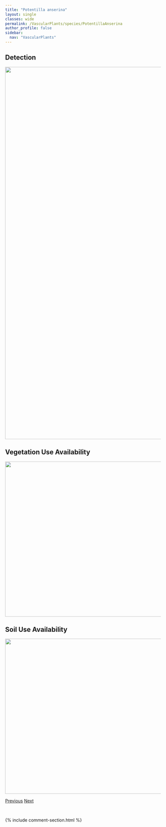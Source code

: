 ```yaml
---
title: "Potentilla anserina"
layout: single
classes: wide
permalink: /VascularPlants/species/PotentillaAnserina
author_profile: false
sidebar:
  nav: "VascularPlants"
---
```


<h2>Detection</h2>

<a href="https://drive.google.com/uc?export=view&id=1jr5nka4slAJN3SnAvRDXwMRBdxonMLKo">
<img src="https://drive.google.com/uc?export=view&id=1jr5nka4slAJN3SnAvRDXwMRBdxonMLKo" height = "1200" width = "800">
</a>


<h2>Vegetation Use Availability</h2>

<a href="https://drive.google.com/uc?export=view&id=1PPww22UdT_TSY_rekeIyZFdDwE0f6GN0">
<img src="https://drive.google.com/uc?export=view&id=1PPww22UdT_TSY_rekeIyZFdDwE0f6GN0" height = "500" width = "1000">
</a>


<h2>Soil Use Availability</h2>

<a href="https://drive.google.com/uc?export=view&id=1iwG7F7-TdfJOCUm81HF-LBnuJgCphr3E">
<img src="https://drive.google.com/uc?export=view&id=1iwG7F7-TdfJOCUm81HF-LBnuJgCphr3E" height = "500" width = "1000">
</a>


<a href="/DevelopmentWebsite/VascularPlants/species/Potentilla" class="pagination--pager" title="Potentilla">Previous</a> <a href="/DevelopmentWebsite/VascularPlants/species/PotentillaArgentea" class="pagination--pager" title="Potentilla argentea">Next</a>

<p>&nbsp;</p>

{% include comment-section.html %}
